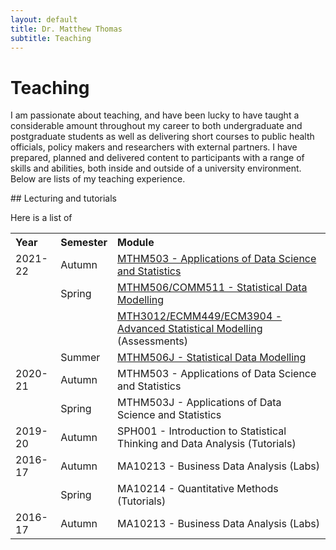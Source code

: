 ```yaml
---
layout: default
title: Dr. Matthew Thomas
subtitle: Teaching
---
```


# Teaching 

I am passionate about teaching, and have been lucky to have taught a considerable amount throughout my career to both undergraduate and postgraduate students as well as delivering short courses to public health officials, policy makers and researchers with external partners. I have prepared, planned and delivered content to participants with a range of skills and abilities, both inside and outside of a university environment. Below are lists of my teaching experience. 

## Lecturing and tutorials

Here is a list of

 <table>
  <tr>
    <th style="text-align:left;">Year</th>
    <th style="text-align:left;">Semester</th> 
    <th style="text-align:left;">Module</th>
  </tr>
  <tr>
    <td style="text-align:left;">2021-22</td>
    <td style="text-align:left;">Autumn</td> 
    <td style="text-align:left;"><a href = "https://intranet.exeter.ac.uk/emps/studentinfo/subjects/mathematics/modules/2021/index.php/?moduleCode=MTHM503">MTHM503 - Applications of Data Science and Statistics</a></td>
  </tr>
  <tr>
    <td style="text-align:left;"></td>
    <td style="text-align:left;">Spring</td> 
    <td style="text-align:left;"><a href = "https://intranet.exeter.ac.uk/emps/studentinfo/subjects/mathematics/modules/2021/index.php/?moduleCode=MTHM506">MTHM506/COMM511 - Statistical Data Modelling</a></td>
  </tr>
  <tr>
    <td style="text-align:left;"></td>
    <td style="text-align:left;"></td> 
    <td style="text-align:left;"><a href="https://intranet.exeter.ac.uk/emps/studentinfo/subjects/mathematics/modules/2020/index.php/?moduleCode=MTH3012">MTH3012/ECMM449/ECM3904 - Advanced Statistical Modelling</a> (Assessments)</td>
  </tr>
  <tr>
    <td style="text-align:left;"></td>
    <td style="text-align:left;">Summer</td> 
    <td style="text-align:left;"><a href = "https://intranet.exeter.ac.uk/emps/studentinfo/subjects/mathematics/modules/2021/index.php/?moduleCode=MTHM506">MTHM506J - Statistical Data Modelling</a></td>
  </tr>
  <tr>
    <td style="text-align:left;">2020-21</td>
    <td style="text-align:left;">Autumn</td> 
    <td style="text-align:left;">MTHM503 - Applications of Data Science and Statistics </td>
  </tr>
  <tr>
    <td style="text-align:left;"></td>
    <td style="text-align:left;">Spring</td> 
    <td style="text-align:left;">MTHM503J - Applications of Data Science and Statistics </td>
  </tr>
  <tr>
    <td style="text-align:left;">2019-20</td>
    <td style="text-align:left;">Autumn</td> 
    <td style="text-align:left;">SPH001 - Introduction to Statistical Thinking and Data Analysis (Tutorials) </td>
  </tr>
  <tr>
    <td style="text-align:left;">2016-17</td>
    <td style="text-align:left;">Autumn</td> 
    <td style="text-align:left;">MA10213 - Business Data Analysis (Labs) </td>
  </tr>
  <tr>
    <td style="text-align:left;"></td>
    <td style="text-align:left;">Spring</td> 
    <td style="text-align:left;">MA10214 - Quantitative Methods (Tutorials) </td>
  </tr>
  <tr>
    <td style="text-align:left;">2016-17</td>
    <td style="text-align:left;">Autumn</td> 
    <td style="text-align:left;">MA10213 - Business Data Analysis (Labs) </td>
  </tr>
</table>





